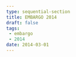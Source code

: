 ```yaml
---
type: sequential-section
title: EMBARGO 2014
draft: false
tags:
 - embargo
 - 2014
date: 2014-03-01
---
```


